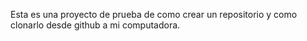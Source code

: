 Esta es una proyecto de prueba de como crear un repositorio y como clonarlo desde github a mi computadora.
